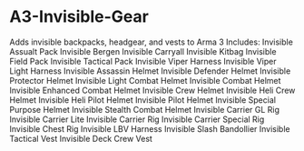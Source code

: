 # A3-Invisible-Gear
Adds invisible backpacks, headgear, and vests to Arma 3
Includes:
 Invisible Assualt Pack
 Invisible Bergen
 Invisible Carryall
 Invisible Kitbag
 Invisible Field Pack
 Invisible Tactical Pack
 Invisible Viper Harness
 Invisible Viper Light Harness
 Invisible Assassin Helmet
 Invisible Defender Helmet
 Invisible Protector Helmet
 Invisible Light Combat Helmet
 Invisible Combat Helmet
 Invisible Enhanced Combat Helmet
 Invisible Crew Helmet
 Invisible Heli Crew Helmet
 Invisible Heli Pilot Helmet
 Invisible Pilot Helmet
 Invisible Special Purpose Helmet
 Invisible Stealth Combat Helmet
 Invisible Carrier GL Rig
 Invisible Carrier Lite
 Invisible Carrier Rig
 Invisible Carrier Special Rig
 Invisible Chest Rig
 Invisible LBV Harness
 Invisible Slash Bandollier
 Invisible Tactical Vest
 Invisible Deck Crew Vest
